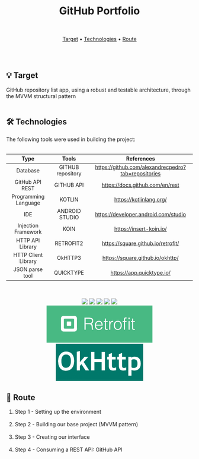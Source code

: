 <div align = "center">
    <h1> GitHub Portfolio </h1>
</div>
<br>

<p align="center">
 <a href="#target">Target</a> •
 <a href="#technologies">Technologies</a> •
 <a href="#route">Route</a>
</p>
<br>
<br>

<div id="target">
<h2> 💡 Target </h2>
GitHub repository list app, using a robust and testable architecture, 
through the MVVM structural pattern
</div>
<br>

<div id="technologies">
<h2> 🛠 Technologies </h2>
The following tools were used in building the project:<br><br>

|                  Type                  |                Tools                |                                 References                                  |
| :------------------------------------: | :---------------------------------: | :-------------------------------------------------------------------------: |
|                Database      </bold>   |          GITHUB repository          |              https://github.com/alexandrecpedro?tab=repositories            |       
|             GitHub API REST            |              GITHUB API             |              https://docs.github.com/en/rest                                |
|          Programming Language          |              KOTLIN                 |              https://kotlinlang.org/                                        | 
|                   IDE                  |          ANDROID STUDIO             |              https://developer.android.com/studio                           |
|          Injection Framework           |                KOIN                 |              https://insert-koin.io/                                        |
|            HTTP API Library            |              RETROFIT2              |              https://square.github.io/retrofit/                             |
|          HTTP Client Library           |              OkHTTP3                |              https://square.github.io/okhttp/                               |
|             JSON.parse tool            |             QUICKTYPE               |              https://app.quicktype.io/                                      |

<br>
<br>

<div align = 'center'>
  <img width =' 100px ' src="https://cdn.jsdelivr.net/gh/devicons/devicon/icons/github/github-original.svg" />
  <img width =' 100px ' src="https://cdn.jsdelivr.net/gh/devicons/devicon/icons/kotlin/kotlin-original.svg" />
  <img width =' 100px ' src="https://cdn.jsdelivr.net/gh/devicons/devicon/icons/androidstudio/androidstudio-original.svg" />
  <img width =' 100px ' src="https://insert-koin.io/img/koin_new_logo.png" />
  <img width =' 100px ' src="https://avatars.githubusercontent.com/u/30638520?s=280&v=4" />
  <br>
  <img height=' 100px ' src="./assets/Retrofit.jpeg" />
  <img height =' 100px ' src="./assets/OkHttp.png" />
</div>

<div id="route">
<h2> 🔎 Route </h2>

<ol>
    <li>Step 1 - Setting up the environment</li>
    <br>
    <li>Step 2 - Building our base project (MVVM pattern)</li>
    <br>
    <li>Step 3 - Creating our interface</li>
    <br>
    <li>Step 4 - Consuming a REST API: GitHub API</li>
</ol>
</div>
<br>
<br>